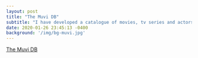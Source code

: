 ```yaml
---
layout: post
title: "The Muvi DB"
subtitle: "I have developed a catalogue of movies, tv series and actors"
date: 2020-01-26 23:45:13 -0400
background: '/img/bg-muvi.jpg'
---
```


<a href="http://muvidb.eddumundia.com/public/">The Muvi DB</a>